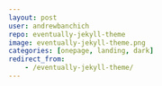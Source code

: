 ```yaml
---
layout: post
user: andrewbanchich
repo: eventually-jekyll-theme
image: eventually-jekyll-theme.png
categories: [onepage, landing, dark]
redirect_from:
    - /eventually-jekyll-theme/
---
```


